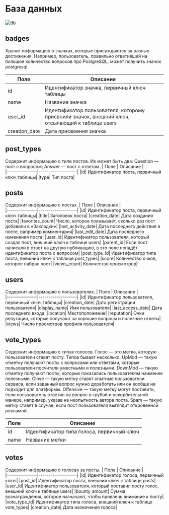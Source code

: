 # База данных
![db](https://github.com/ovalentinka/Data_analyst/blob/ae55496bf70dfb61ab269f693ec4c6e9e6759aa0/sql_border2880_1628581407.png)

## badges
Хранит информацию о значках, которые присуждаются за разные достижения. Например, пользователь, 
правильно ответивший на большое количество вопросов про PostgreSQL, может получить значок postgresql.

| Поле          | Описание |                                                         
|---------------|-------------------|    
|id|	Идентификатор значка, первичный ключ таблицы|
|name|	Название значка|
|user_id|	Идентификатор пользователя, которому присвоили значок, внешний ключ, отсылающий к таблице users|
|creation_date|	Дата присвоения значка|

## post_types
Содержит информацию о типе постов. Их может быть два:
Question — пост с вопросом;
Answer — пост с ответом.
| Поле          | Описание |                                                         
|---------------|-------------------| 
|id|	Идентификатор поста, первичный ключ таблицы|
|type|	Тип поста|

## posts
Содержит информацию о постах.
| Поле          | Описание |                                                         
|---------------|-------------------| 
|id|	Идентификатор поста, первичный ключ таблицы|
|title|	Заголовок поста|
|creation_date|	Дата создания поста|
|favorites_count|	Число, которое показывает, сколько раз пост добавили в «Закладки»|
|last_activity_date|	Дата последнего действия в посте, например комментария|
|last_edit_date|	Дата последнего изменения поста|
|user_id|	Идентификатор пользователя, который создал пост, внешний ключ к таблице users|
|parent_id|	Если пост написали в ответ на другую публикацию, в это поле попадёт идентификатор поста с вопросом|
|post_type_id|	Идентификатор типа поста, внешний ключ к таблице post_types|
|score|	Количество очков, которое набрал пост|
|views_count|	Количество просмотров|

## users
Содержит информацию о пользователях.
| Поле          | Описание |                                                         
|---------------|-------------------|
|id|	Идентификатор пользователя, первичный ключ таблицы|
|creation_date|	Дата регистрации пользователя|
|display_name|	Имя пользователя|
|last_access_date|	Дата последнего входа|
|location|	Местоположение|
|reputation|	Очки репутации, которые получают за хорошие вопросы и полезные ответы|
|views|	Число просмотров профиля пользователя|

## vote_types
Содержит информацию о типах голосов. Голос — это метка, которую пользователи ставят посту. Типов бывает несколько:
UpMod — такую отметку получают посты с вопросами или ответами, которые пользователи посчитали уместными и полезными.
DownMod — такую отметку получают посты, которые показались пользователям наименее полезными.
Close — такую метку ставят опытные пользователи сервиса, если заданный вопрос нужно доработать или он вообще не подходит для платформы.
Offensive — такую метку могут поставить, если пользователь ответил на вопрос в грубой и оскорбительной манере, например, указав на неопытность автора поста.
Spam — такую метку ставят в случае, если пост пользователя выглядит откровенной рекламой.     

| Поле          | Описание |                                                         
|---------------|-------------------|
|id|	Идентификатор типа голоса, первичный ключ|
|name|	Название метки|

## votes
Содержит информацию о голосах за посты.
| Поле          | Описание |                                                         
|---------------|-------------------|
|id|	Идентификатор голоса, первичный ключ|
|post_id|	Идентификатор поста, внешний ключ к таблице posts|
|user_id|	Идентификатор пользователя, который поставил посту голос, внешний ключ к таблице users|
|bounty_amount|	Сумма вознаграждения, которое назначают, чтобы привлечь внимание к посту|
|vote_type_id|	Идентификатор типа голоса, внешний ключ к таблице vote_types|
|creation_date|	Дата назначения голоса|

